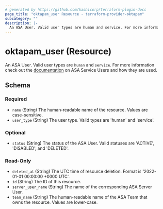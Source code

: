 ```yaml
---
# generated by https://github.com/hashicorp/terraform-plugin-docs
page_title: "oktapam_user Resource - terraform-provider-oktapam"
subcategory: ""
description: |-
  An ASA User. Valid user types are human and service. For more information check out the documentation https://help.okta.com/asa/en-us/Content/Topics/Adv_Server_Access/docs/service-users.htm on ASA Service Users and how they are used.
---
```


# oktapam_user (Resource)

An ASA User. Valid user types are `human` and `service`. For more information check out the [documentation](https://help.okta.com/asa/en-us/Content/Topics/Adv_Server_Access/docs/service-users.htm) on ASA Service Users and how they are used.



<!-- schema generated by tfplugindocs -->
## Schema

### Required

- `name` (String) The human-readable name of the resource. Values are case-sensitive.
- `user_type` (String) The user type. Valid types are 'human' and 'service'.

### Optional

- `status` (String) The status of the ASA User. Valid statuses are 'ACTIVE', 'DISABLED', and 'DELETED'.

### Read-Only

- `deleted_at` (String) The UTC time of resource deletion. Format is '2022-01-01 00:00:00 +0000 UTC'.
- `id` (String) The ID of this resource.
- `server_user_name` (String) The name of the corresponding ASA Server User.
- `team_name` (String) The human-readable name of the ASA Team that owns the resource. Values are lower-case.


